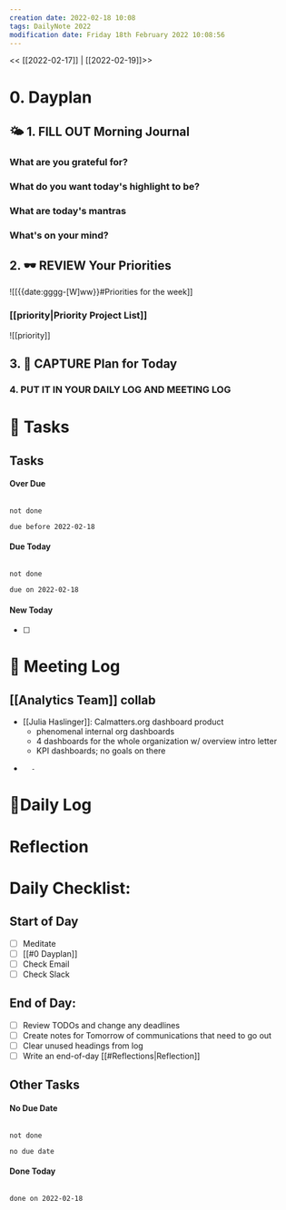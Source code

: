 ```yaml
---
creation date: 2022-02-18 10:08
tags: DailyNote 2022
modification date: Friday 18th February 2022 10:08:56
---
```


<< [[2022-02-17]] | [[2022-02-19]]>>
# 0. Dayplan 
## 🌤 1. **FILL OUT** Morning Journal
### What are you grateful for?


### What do you want today's highlight to be?


### What are today's mantras


### What's on your mind?


## 2. 🕶 **REVIEW** Your Priorities
![[{{date:gggg-[W]ww}}#Priorities for the week]]
### [[priority|Priority Project List]] 
![[priority]]

## 3. 📆 **CAPTURE** Plan for Today

### 4. PUT IT IN YOUR DAILY LOG AND MEETING LOG



# 📝 Tasks
## Tasks

#### Over Due

```tasks

not done

due before 2022-02-18

```

#### Due Today

```tasks

not done

due on 2022-02-18

```

#### New Today

- [ ]

# 📰 Meeting Log
## [[Analytics Team]] collab
- [[Julia Haslinger]]: Calmatters.org dashboard product
	- phenomenal internal org dashboards
	- 4 dashboards for the whole organization w/ overview intro letter
	- KPI dashboards; no goals on there
- 
		- 
# 📓Daily Log

# Reflection

# Daily Checklist:
## Start of Day
- [ ] Meditate
- [ ] [[#0 Dayplan]]
- [ ] Check Email
- [ ] Check Slack

## End of Day:
- [ ] Review TODOs and change any deadlines
- [ ] Create notes for Tomorrow of communications that need to go out
- [ ] Clear unused headings from log
- [ ] Write an end-of-day [[#Reflections|Reflection]]

## Other Tasks

#### No Due Date

```tasks

not done

no due date

```

#### Done Today

```tasks

done on 2022-02-18

```



